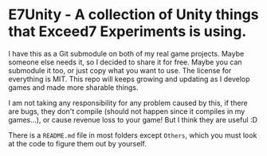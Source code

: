 # E7Unity - A collection of Unity things that Exceed7 Experiments is using.

I have this as a Git submodule on both of my real game projects. Maybe someone else needs it, so I decided to share it for free. Maybe you can submodule it too, or just copy what you want to use. The license for everything is MIT. This repo will keeps growing and updating as I develop games and made more sharable things.

I am not taking any responsibility for any problem caused by this, if there are bugs, they don't compile (should not happen since it compiles in my games...), or cause revenue loss to your game! But I think they are useful :D

There is a `README.md` file in most folders except `Others`, which you must look at the code to figure them out by yourself.